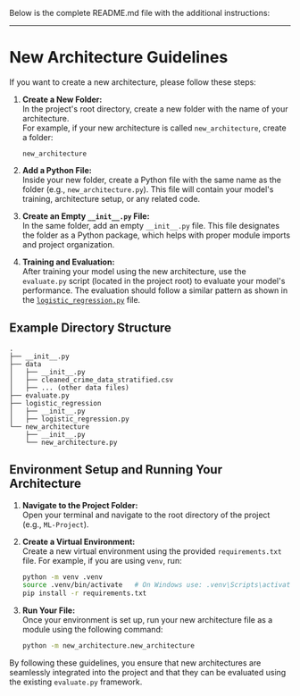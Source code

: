 Below is the complete README.md file with the additional instructions:

---

# New Architecture Guidelines

If you want to create a new architecture, please follow these steps:

1. **Create a New Folder:**  
   In the project's root directory, create a new folder with the name of your architecture.  
   For example, if your new architecture is called `new_architecture`, create a folder:  
   ```
   new_architecture
   ```

2. **Add a Python File:**  
   Inside your new folder, create a Python file with the same name as the folder (e.g., `new_architecture.py`). This file will contain your model's training, architecture setup, or any related code.

3. **Create an Empty `__init__.py` File:**  
   In the same folder, add an empty `__init__.py` file. This file designates the folder as a Python package, which helps with proper module imports and project organization.

4. **Training and Evaluation:**  
   After training your model using the new architecture, use the `evaluate.py` script (located in the project root) to evaluate your model's performance. The evaluation should follow a similar pattern as shown in the [`logistic_regression.py`](./logistic_regression/logistic_regression.py) file.

## Example Directory Structure

```
.
├── __init__.py
├── data
│   ├── __init__.py
│   ├── cleaned_crime_data_stratified.csv
│   ├── ... (other data files)
├── evaluate.py
├── logistic_regression
│   ├── __init__.py
│   ├── logistic_regression.py
└── new_architecture
    ├── __init__.py
    └── new_architecture.py
```

## Environment Setup and Running Your Architecture

1. **Navigate to the Project Folder:**  
   Open your terminal and navigate to the root directory of the project (e.g., `ML-Project`).

2. **Create a Virtual Environment:**  
   Create a new virtual environment using the provided `requirements.txt` file. For example, if you are using `venv`, run:

   ```bash
   python -m venv .venv
   source .venv/bin/activate   # On Windows use: .venv\Scripts\activate
   pip install -r requirements.txt
   ```

3. **Run Your File:**  
   Once your environment is set up, run your new architecture file as a module using the following command:

   ```bash
   python -m new_architecture.new_architecture
   ```

By following these guidelines, you ensure that new architectures are seamlessly integrated into the project and that they can be evaluated using the existing `evaluate.py` framework.